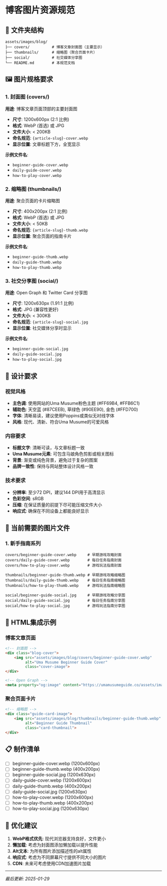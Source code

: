 # 博客图片资源规范

## 📁 文件夹结构

```
assets/images/blog/
├── covers/          # 博客文章封面图（主要显示）
├── thumbnails/      # 缩略图（聚合页面卡片）
├── social/          # 社交媒体分享图
└── README.md        # 本规范文档
```

## 🖼️ 图片规格要求

### 1. 封面图 (covers/)
**用途**: 博客文章页面顶部的主要封面图
- **尺寸**: 1200x600px (2:1 比例)
- **格式**: WebP (首选) 或 JPG
- **文件大小**: < 200KB
- **命名规范**: `{article-slug}-cover.webp`
- **显示位置**: 文章标题下方，全宽显示

**示例文件名**:
- `beginner-guide-cover.webp`
- `daily-guide-cover.webp`
- `how-to-play-cover.webp`

### 2. 缩略图 (thumbnails/)
**用途**: 聚合页面的卡片缩略图
- **尺寸**: 400x200px (2:1 比例)
- **格式**: WebP (首选) 或 JPG
- **文件大小**: < 50KB
- **命名规范**: `{article-slug}-thumb.webp`
- **显示位置**: 聚合页面的指南卡片

**示例文件名**:
- `beginner-guide-thumb.webp`
- `daily-guide-thumb.webp`
- `how-to-play-thumb.webp`

### 3. 社交分享图 (social/)
**用途**: Open Graph 和 Twitter Card 分享图
- **尺寸**: 1200x630px (1.91:1 比例)
- **格式**: JPG (兼容性更好)
- **文件大小**: < 300KB
- **命名规范**: `{article-slug}-social.jpg`
- **显示位置**: 社交媒体分享时显示

**示例文件名**:
- `beginner-guide-social.jpg`
- `daily-guide-social.jpg`
- `how-to-play-social.jpg`

## 🎨 设计要求

### 视觉风格
- **主色调**: 使用网站的Uma Musume粉色主题 (#FF69B4, #FFB6C1)
- **辅助色**: 天空蓝 (#87CEEB), 草绿色 (#90EE90), 金色 (#FFD700)
- **字体**: 清晰易读，建议使用Poppins或类似无衬线字体
- **风格**: 现代、清新、符合Uma Musume的可爱风格

### 内容要求
- **标题文字**: 清晰可读，与文章标题一致
- **Uma Musume元素**: 可包含马娘角色剪影或相关图标
- **背景**: 渐变或纯色背景，避免过于复杂的图案
- **品牌一致性**: 保持与网站整体设计风格一致

### 技术要求
- **分辨率**: 至少72 DPI，建议144 DPI用于高清显示
- **色彩空间**: sRGB
- **压缩**: 在保证质量的前提下尽可能压缩文件大小
- **响应式**: 确保在不同设备上都能良好显示

## 📝 当前需要的图片文件

### 1. 新手指南系列
```
covers/beginner-guide-cover.webp     # 早期游戏攻略封面
covers/daily-guide-cover.webp        # 每日任务指南封面  
covers/how-to-play-cover.webp        # 游戏玩法指南封面

thumbnails/beginner-guide-thumb.webp # 早期游戏攻略缩略图
thumbnails/daily-guide-thumb.webp    # 每日任务指南缩略图
thumbnails/how-to-play-thumb.webp    # 游戏玩法指南缩略图

social/beginner-guide-social.jpg     # 早期游戏攻略分享图
social/daily-guide-social.jpg        # 每日任务指南分享图
social/how-to-play-social.jpg        # 游戏玩法指南分享图
```

## 🔧 HTML集成示例

### 博客文章页面
```html
<!-- 封面图 -->
<div class="blog-cover">
    <img src="assets/images/blog/covers/beginner-guide-cover.webp" 
         alt="Uma Musume Beginner Guide Cover" 
         class="cover-image">
</div>

<!-- Open Graph -->
<meta property="og:image" content="https://umamusumeguide.co/assets/images/blog/social/beginner-guide-social.jpg">
```

### 聚合页面卡片
```html
<!-- 缩略图 -->
<div class="guide-card-image">
    <img src="assets/images/blog/thumbnails/beginner-guide-thumb.webp" 
         alt="Beginner Guide Thumbnail" 
         class="card-thumbnail">
</div>
```

## 📋 制作清单

- [ ] beginner-guide-cover.webp (1200x600px)
- [ ] beginner-guide-thumb.webp (400x200px)  
- [ ] beginner-guide-social.jpg (1200x630px)
- [ ] daily-guide-cover.webp (1200x600px)
- [ ] daily-guide-thumb.webp (400x200px)
- [ ] daily-guide-social.jpg (1200x630px)
- [ ] how-to-play-cover.webp (1200x600px)
- [ ] how-to-play-thumb.webp (400x200px)
- [ ] how-to-play-social.jpg (1200x630px)

## 🎯 优化建议

1. **WebP格式优先**: 现代浏览器支持良好，文件更小
2. **懒加载**: 考虑为封面图添加懒加载以提升性能
3. **Alt文本**: 为所有图片添加描述性的alt属性
4. **响应式**: 考虑为不同屏幕尺寸提供不同大小的图片
5. **CDN**: 未来可考虑使用CDN加速图片加载

---

*最后更新: 2025-01-29*
